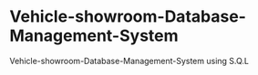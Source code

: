 # Vehicle-showroom-Database-Management-System
Vehicle-showroom-Database-Management-System using S.Q.L
